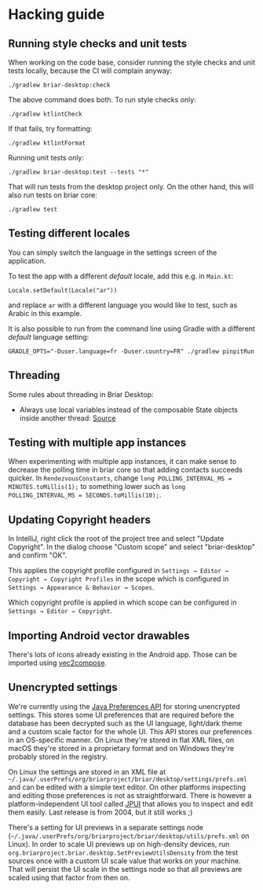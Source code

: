 # Hacking guide

## Running style checks and unit tests

When working on the code base, consider running the style checks and unit
tests locally, because the CI will complain anyway:

    ./gradlew briar-desktop:check

The above command does both. To run style checks only:

    ./gradlew ktlintCheck

If that fails, try formatting:

    ./gradlew ktlintFormat

Running unit tests only:

    ./gradlew briar-desktop:test --tests "*"

That will run tests from the desktop project only. On the other hand, this
will also run tests on briar core:

    ./gradlew test

## Testing different locales

You can simply switch the language in the settings screen of the application.

To test the app with a different *default* locale, add this e.g. in `Main.kt`:

```
Locale.setDefault(Locale("ar"))
```

and replace `ar` with a different language you would like to test, such as
Arabic in this example.

It is also possible to run from the command line using Gradle with a
different *default* language setting:

```
GRADLE_OPTS="-Duser.language=fr -Duser.country=FR" ./gradlew pinpitRun
```

## Threading

Some rules about threading in Briar Desktop:

* Always use local variables instead of the composable State objects inside
  another
  thread: [Source](https://code.briarproject.org/briar/briar-desktop/-/merge_requests/55#note_57632)

## Testing with multiple app instances

When experimenting with multiple app instances, it can make sense to
decrease the polling time in briar core so that adding contacts succeeds
quicker. In `RendezvousConstants`, change
`long POLLING_INTERVAL_MS = MINUTES.toMillis(1);`
to something lower such as
`long POLLING_INTERVAL_MS = SECONDS.toMillis(10);`.

## Updating Copyright headers

In IntelliJ, right click the root of the project tree and select
"Update Copyright". In the dialog choose "Custom scope" and select
"briar-desktop" and confirm "OK".

This applies the copyright profile configured in
`Settings → Editor → Copyright → Copyright Profiles`
in the scope which is configured in
`Settings → Appearance & Behavior → Scopes`.

Which copyright profile is applied in which scope can be configured in
`Settings → Editor → Copyright`.

## Importing Android vector drawables

There's lots of icons already existing in the Android app.
Those can be imported using [vec2compose](https://github.com/LennartEgb/vec2compose).

## Unencrypted settings

We're currently using the [Java Preferences
API](https://docs.oracle.com/javase/8/docs/api/java/util/prefs/Preferences.html)
for storing unencrypted settings. This stores some UI preferences that are
required before the database has been decrypted such as the UI language,
light/dark theme and a custom scale factor for the whole UI.
This API stores our preferences in an OS-specific manner.
On Linux they're stored in flat XML files,
on macOS they're stored in a proprietary format
and on Windows they're probably stored in the registry.

On Linux the settings are stored in an XML file at
`~/.java/.userPrefs/org/briarproject/briar/desktop/settings/prefs.xml` and can
be edited with a simple text editor. On other platforms inspecting and editing
those preferences is not as straightforward. There is however a
platform-independent UI tool called [JPUI](http://jpui.sourceforge.net/) that
allows you to inspect and edit them easily. Last release is from 2004, but it
still works ;)

There's a setting for UI previews in a separate settings node
(`~/.java/.userPrefs/org/briarproject/briar/desktop/utils/prefs.xml` on Linux).
In order to scale UI previews up on high-density devices, run
`org.briarproject.briar.desktop.SetPreviewUtilsDensity` from the test sources
once with a custom UI scale value that works on your machine.
That will persist the UI scale in the settings node so that all previews are
scaled using that factor from then on.
